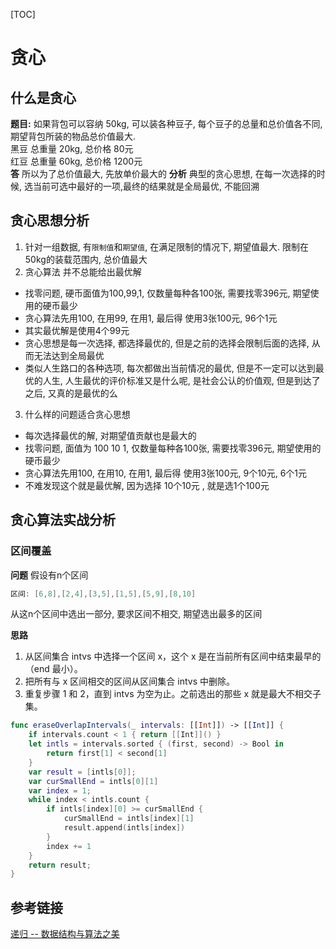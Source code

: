 [TOC]

# 贪心

## 什么是贪心
**题目:** 如果背包可以容纳 50kg, 可以装各种豆子, 每个豆子的总量和总价值各不同, 期望背包所装的物品总价值最大.   
黑豆 总重量 20kg, 总价格 80元  
红豆 总重量 60kg, 总价格 1200元  
**答** 所以为了总价值最大, 先放单价最大的
**分析** 典型的贪心思想, 在每一次选择的时候, 选当前可选中最好的一项,最终的结果就是全局最优, 不能回溯  

## 贪心思想分析
1. 针对一组数据, 有`限制值`和`期望值`, 在满足限制的情况下, 期望值最大. 限制在50kg的装载范围内, 总价值最大
2. 贪心算法 并不总能给出最优解 
 *  找零问题, 硬币面值为100,99,1, 仅数量每种各100张, 需要找零396元, 期望使用的硬币最少
 *  贪心算法先用100, 在用99, 在用1, 最后得 使用3张100元, 96个1元
 *  其实最优解是使用4个99元
 *  贪心思想是每一次选择, 都选择最优的, 但是之前的选择会限制后面的选择, 从而无法达到全局最优
 *  类似人生路口的各种选项, 每次都做出当前情况的最优, 但是不一定可以达到最优的人生, 人生最优的评价标准又是什么呢, 是社会公认的价值观, 但是到达了之后, 又真的是最优的么
3. 什么样的问题适合贪心思想
 * 每次选择最优的解, 对期望值贡献也是最大的
 * 找零问题, 面值为 100 10 1, 仅数量每种各100张, 需要找零396元, 期望使用的硬币最少
 * 贪心算法先用100, 在用10, 在用1, 最后得 使用3张100元, 9个10元, 6个1元
 * 不难发现这个就是最优解, 因为选择 10个10元 , 就是选1个100元

## 贪心算法实战分析
### 区间覆盖
**问题** 假设有n个区间
```C
区间: [6,8],[2,4],[3,5],[1,5],[5,9],[8,10]
```
从这n个区间中选出一部分, 要求区间不相交, 期望选出最多的区间

**思路**
1. 从区间集合 intvs 中选择一个区间 x，这个 x 是在当前所有区间中结束最早的（end 最小）。
2. 把所有与 x 区间相交的区间从区间集合 intvs 中删除。
3. 重复步骤 1 和 2，直到 intvs 为空为止。之前选出的那些 x 就是最大不相交子集。

```swift
func eraseOverlapIntervals(_ intervals: [[Int]]) -> [[Int]] {
    if intervals.count < 1 { return [[Int]]() }
    let intls = intervals.sorted { (first, second) -> Bool in
        return first[1] < second[1]
    }
    var result = [intls[0]];
    var curSmallEnd = intls[0][1]
    var index = 1;
    while index < intls.count {
        if intls[index][0] >= curSmallEnd {
            curSmallEnd = intls[index][1]
            result.append(intls[index])
        }
        index += 1
    }
    return result;
}
```

## 参考链接
[递归 -- 数据结构与算法之美](https://time.geekbang.org/column/article/73188)
